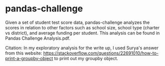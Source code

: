 # pandas-challenge

Given a set of student test score data, pandas-challenge analyzes the scores in relation to other factors such as school size, school type (charter vs district), and average funding per student. This analysis can be found in Pandas Challenge Analysis.pdf. 

Citation:
In my exploratory analysis for the write up, I used Surya's answer from this website: https://stackoverflow.com/questions/22691010/how-to-print-a-groupby-object to print out my groupby object.
